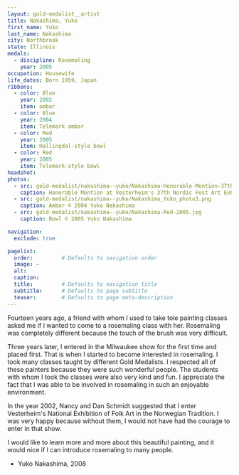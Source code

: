 ```yaml
---
layout: gold-medalist__artist
title: Nakashima, Yuko
first_name: Yuko
last_name: Nakashima
city: Northbrook
state: Illinois
medals: 
  - discipline: Rosemaling
    year: 2005
occupation: Housewife
life_dates: Born 1959, Japan
ribbons:
  - color: Blue
    year: 2002
    item: ambar
  - color: Blue
    year: 2004
    item: Telemark ambar
  - color: Red
    year: 2005
    item: Hallingdal-style bowl
  - color: Red
    year: 2005
    item: Telemark-style bowl
headshot:
photos:
  - src: gold-medalist/nakashima--yuko/Nakashima-Honorable-Mention-37th-NF.jpg
    caption: Honorable Mention at Vesterheim's 37th Nordic Fest Art Exhibition
  - src: gold-medalist/nakashima--yuko/Nakashima_Yuko_photo3.png
    caption: Ambar © 2004 Yuko Nakashima
  - src: gold-medalist/nakashima--yuko/Nakashima-Red-2005.jpg
    caption: Bowl © 2005 Yuko Nakashima

navigation:
  exclude: true

pagelist:
  order:         # Defaults to navigation order  
  image: ~
  alt:
  caption:
  title:         # Defaults to navigation title
  subtitle:      # Defaults to page subtitle
  teaser:        # Defaults to page meta-description  
---
```

Fourteen years ago, a friend with whom I used to take tole painting classes asked me if I wanted to come to a rosemaling class with her.  Rosemaling was completely different because the touch of the brush was very difficult.
 
Three years later, I entered in the Milwaukee show for the first time and placed first.  That is when I started to become interested in rosemaling.  I took many classes taught by different Gold Medalists.  I respected all of these painters because they were such wonderful people.  The students with whom I took the classes were also very kind and fun.  I appreciate the fact that I was able to be involved in rosemaling in such an enjoyable environment.
 
In the year 2002, Nancy and Dan Schmidt suggested that I enter Vesterheim's National Exhibition of Folk Art in the Norwegian Tradition.  I was very happy because without them, I would not have had the courage to enter in that show.
 
I would like to learn more and more about this beautiful painting, and it would nice if I can introduce rosemaling to many people.

- Yuko Nakashima, 2008
